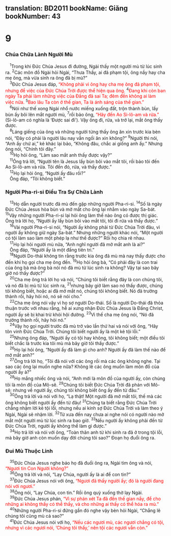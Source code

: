 translation: BD2011
bookName: Giăng 
bookNumber: 43
-------

<div class="title"><h1>9</h1><h3>Chúa Chữa Lành Người Mù</h3></div>
<span class="verse gi_9_1"> <sup>1</sup>Trong khi Ðức Chúa Jesus đi đường, Ngài thấy một người mù từ lúc sinh ra. </span>
<span class="verse gi_9_2"><sup>2</sup>Các môn đồ Ngài hỏi Ngài, “Thưa Thầy, ai đã phạm tội, ông nầy hay cha mẹ ông, mà vừa sinh ra ông đã bị mù?”<br/></span>
<span class="verse gi_9_3"> <sup>3</sup>Ðức Chúa Jesus đáp, <font color="red">“Không phải vì ông hay cha mẹ ông đã phạm tội, nhưng để việc của Ðức Chúa Trời được thể hiện qua ông. </font></span>
<span class="verse gi_9_4"><sup>4</sup><font color="red">Ðang khi còn ban ngày Ta phải làm những việc của Ðấng đã sai Ta; đêm đến không ai làm việc nữa. </font></span>
<span class="verse gi_9_5"><sup>5</sup><font color="red">Bao lâu Ta còn ở thế gian, Ta là ánh sáng của thế gian.”</font><br/></span>
<span class="verse gi_9_6"> <sup>6</sup>Nói như thế xong Ngài nhổ nước miếng xuống đất, trộn thành bùn, lấy bùn ấy bôi lên mắt người mù, </span>
<span class="verse gi_9_7"><sup>7</sup>rồi bảo ông, <font color="red">“Hãy đến Ao Si-lô-am và rửa.”</font> (Si-lô-am có nghĩa là ‘Ðược sai đi’). Vậy ông đi, rửa, và trở lại, mắt ông thấy được.<br/></span>
<span class="verse gi_9_8"> <sup>8</sup>Láng giềng của ông và những người từng thấy ông ăn xin trước kia bèn nói, “Ðây có phải là người lâu nay vẫn ngồi ăn xin không?” </span>
<span class="verse gi_9_9"><sup>9</sup>Người thì nói, “Anh ấy chứ ai,” kẻ khác lại bảo, “Không đâu, chắc ai giống anh ấy.” Nhưng ông nói, “Chính tôi đây.”<br/></span>
<span class="verse gi_9_10"> <sup>10</sup>Họ hỏi ông, “Làm sao mắt anh thấy được vậy?”<br/></span>
<span class="verse gi_9_11"> <sup>11</sup>Ông trả lời, “Người tên là Jesus lấy bùn bôi vào mắt tôi, rồi bảo tôi đến Ao Si-lô-am và rửa. Tôi đến đó, rửa, và thấy được.”<br/></span>
<span class="verse gi_9_12"> <sup>12</sup>Họ lại hỏi ông, “Người ấy đâu rồi?”<br/> Ông đáp, “Tôi không biết.”<br/></span>
<div class="title"><h3>Người Pha-ri-si Ðiều Tra Sự Chữa Lành</h3></div>
<span class="verse gi_9_13"> <sup>13</sup>Họ dẫn người trước đã mù đến gặp những người Pha-ri-si. </span>
<span class="verse gi_9_14"><sup>14</sup>Số là ngày Ðức Chúa Jesus hòa bùn và mở mắt cho ông lại nhằm vào ngày Sa-bát. </span>
<span class="verse gi_9_15"><sup>15</sup>Vậy những người Pha-ri-si lại hỏi ông làm thế nào ông có được thị giác. Ông trả lời họ, “Người ấy lấy bùn bôi vào mắt tôi, tôi đi rửa và thấy được.”<br/></span>
<span class="verse gi_9_16"> <sup>16</sup>Vài người Pha-ri-si nói, “Người ấy không phải từ Ðức Chúa Trời đâu, vì người ấy không giữ ngày Sa-bát.” Nhưng những người khác nói, “Một người có tội làm sao làm một phép lạ như thế được?” Rồi họ chia rẽ nhau. <br/></span>
<span class="verse gi_9_17"> <sup>17</sup>Họ lại hỏi người mù nữa, “Anh nghĩ người đã mở mắt anh là ai?”<br/> Ông đáp, “Người ấy là một đấng tiên tri.”<br/></span>
<span class="verse gi_9_18"> <sup>18</sup>Người Do-thái không tin rằng trước kia ông đã mù mà nay thấy được cho đến khi họ gọi cha mẹ ông đến. </span>
<span class="verse gi_9_19"><sup>19</sup>Họ hỏi ông bà, “Có phải đây là con trai của ông bà mà ông bà nói nó đã mù từ lúc sinh ra không? Vậy tại sao bây giờ nó thấy được?”<br/></span>
<span class="verse gi_9_20"> <sup>20</sup>Cha mẹ ông trả lời họ và nói, “Chúng tôi biết rằng đây là con chúng tôi, và nó đã bị mù từ lúc sinh ra, </span>
<span class="verse gi_9_21"><sup>21</sup>nhưng bây giờ làm sao nó thấy được, chúng tôi không biết, hoặc ai đã mở mắt nó, chúng tôi không biết. Nó đã trưởng thành rồi, hãy hỏi nó, nó sẽ nói cho.”<br/></span>
<span class="verse gi_9_22"> <sup>22</sup>Cha mẹ ông nói vậy vì họ sợ người Do-thái. Số là người Do-thái đã thỏa thuận trước với nhau rằng, hễ ai xưng nhận Ðức Chúa Jesus là Ðấng Christ, người ấy sẽ bị khai trừ khỏi hội đường. </span>
<span class="verse gi_9_23"><sup>23</sup>Vì thế cha mẹ ông nói, “Nó đã trưởng thành rồi, hãy hỏi nó.”<br/></span>
<span class="verse gi_9_24"> <sup>24</sup>Vậy họ gọi người trước đã mù trở vào lần thứ hai và nói với ông, “Hãy tôn vinh Ðức Chúa Trời. Chúng tôi biết người ấy là một kẻ tội lỗi.”<br/></span>
<span class="verse gi_9_25"> <sup>25</sup>Nhưng ông đáp, “Người ấy có tội hay không, tôi không biết; một điều tôi biết chắc là trước kia tôi mù mà bây giờ tôi thấy được.”<br/></span>
<span class="verse gi_9_26"> <sup>26</sup>Họ lại hỏi ông, “Người ấy đã làm gì cho anh? Người ấy đã làm thế nào để mở mắt anh?”<br/></span>
<span class="verse gi_9_27"> <sup>27</sup>Ông trả lời họ, “Tôi đã nói với các ông rồi mà các ông không nghe. Tại sao các ông lại muốn nghe nữa? Không lẽ các ông muốn làm môn đồ của người ấy à?”<br/></span>
<span class="verse gi_9_28"> <sup>28</sup>Họ mắng nhiếc ông và nói, “Anh mới là môn đồ của người ấy, còn chúng tôi là môn đồ của Mô-sê. </span>
<span class="verse gi_9_29"><sup>29</sup>Chúng tôi biết Ðức Chúa Trời đã phán với Mô-sê; nhưng về người ấy, chúng tôi không biết ông ấy đến từ đâu.”<br/></span>
<span class="verse gi_9_30"> <sup>30</sup>Ông trả lời và nói với họ, “Lạ thật! Một người đã mở mắt tôi, thế mà các ông không biết người ấy đến từ đâu! </span>
<span class="verse gi_9_31"><sup>31</sup>Chúng ta biết rằng Ðức Chúa Trời chẳng nhậm lời kẻ tội lỗi, nhưng nếu ai kính sợ Ðức Chúa Trời và làm theo ý Ngài, Ngài sẽ nhậm lời. </span>
<span class="verse gi_9_32"><sup>32</sup>Từ xưa đến nay chưa ai nghe nói có người nào mở mắt một người mù từ lúc sinh ra bao giờ. </span>
<span class="verse gi_9_33"><sup>33</sup>Nếu người ấy không phải đến từ Ðức Chúa Trời, người ấy không thể làm gì được.”<br/></span>
<span class="verse gi_9_34"> <sup>34</sup>Họ trả lời và nói với ông, “Toàn thân anh từ khi sinh ra đã ở trong tội lỗi, mà bây giờ anh còn muốn dạy đời chúng tôi sao?” Ðoạn họ đuổi ông ra.<br/></span>
<div class="title"><h3>Ðui Mù Thuộc Linh</h3></div>
<span class="verse gi_9_35"> <sup>35</sup>Ðức Chúa Jesus nghe báo họ đã đuổi ông ra, Ngài tìm ông và nói, <font color="red">“Ngươi tin Con Người không?”</font><br/></span>
<span class="verse gi_9_36"> <sup>36</sup>Ông trả lời và nói, “Lạy Chúa, người ấy là ai để con tin?”<br/></span>
<span class="verse gi_9_37"> <sup>37</sup>Ðức Chúa Jesus nói với ông, <font color="red">“Ngươi đã thấy người ấy; đó là người đang nói với ngươi.”</font><br/></span>
<span class="verse gi_9_38"> <sup>38</sup>Ông nói, “Lạy Chúa, con tin.” Rồi ông quỳ xuống thờ lạy Ngài.<br/></span>
<span class="verse gi_9_39"> <sup>39</sup>Ðức Chúa Jesus phán, <font color="red">“Vì sự phán xét Ta đã đến thế gian nầy, để cho những ai không thấy có thể thấy, và cho những ai thấy có thể hóa ra mù.”</font><br/></span>
<span class="verse gi_9_40"> <sup>40</sup>Những người Pha-ri-si đứng gần đó nghe vậy bèn hỏi Ngài, “Chẳng lẽ chúng tôi cũng mù cả sao?”<br/></span>
<span class="verse gi_9_41"> <sup>41</sup>Ðức Chúa Jesus nói với họ, <font color="red">“Nếu các ngươi mù, các ngươi chẳng có tội, nhưng vì các ngươi nói, ‘Chúng tôi thấy,’ nên tội các ngươi vẫn còn.”</font><br/></span>
